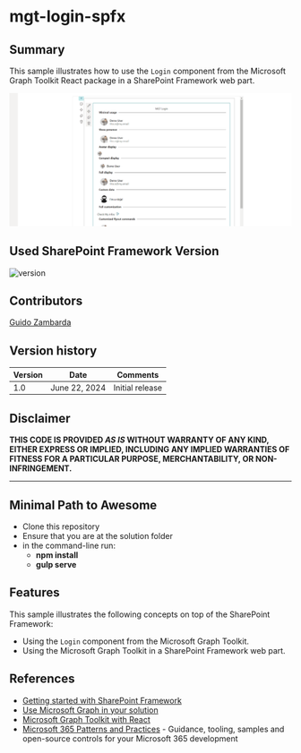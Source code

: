 # mgt-login-spfx

## Summary

This sample illustrates how to use the `Login` component from the Microsoft Graph Toolkit React package in a SharePoint Framework web part.

![mgt-login-spfx](./assets/mgt-login-spfx.gif)

## Used SharePoint Framework Version

![version](https://img.shields.io/badge/version-1.18.2-green.svg)

## Contributors

[Guido Zambarda](https://github.com/guidozam)

## Version history

| Version | Date             | Comments        |
| ------- | ---------------- | --------------- |
| 1.0     | June 22, 2024 | Initial release |

## Disclaimer

**THIS CODE IS PROVIDED _AS IS_ WITHOUT WARRANTY OF ANY KIND, EITHER EXPRESS OR IMPLIED, INCLUDING ANY IMPLIED WARRANTIES OF FITNESS FOR A PARTICULAR PURPOSE, MERCHANTABILITY, OR NON-INFRINGEMENT.**

---

## Minimal Path to Awesome

- Clone this repository
- Ensure that you are at the solution folder
- in the command-line run:
  - **npm install**
  - **gulp serve**

## Features

This sample illustrates the following concepts on top of the SharePoint Framework:

- Using the `Login` component from the Microsoft Graph Toolkit.
- Using the Microsoft Graph Toolkit in a SharePoint Framework web part.

## References

- [Getting started with SharePoint Framework](https://docs.microsoft.com/en-us/sharepoint/dev/spfx/set-up-your-developer-tenant)
- [Use Microsoft Graph in your solution](https://docs.microsoft.com/en-us/sharepoint/dev/spfx/web-parts/get-started/using-microsoft-graph-apis)
- [Microsoft Graph Toolkit with React](https://learn.microsoft.com/en-us/graph/toolkit/get-started/mgt-react)
- [Microsoft 365 Patterns and Practices](https://aka.ms/m365pnp) - Guidance, tooling, samples and open-source controls for your Microsoft 365 development
